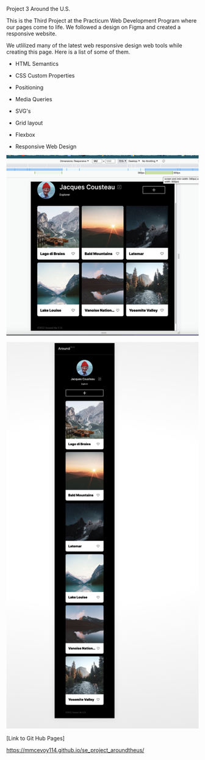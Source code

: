 Project 3 Around the U.S.

This is the Third Project at the Practicum Web Development Program where our pages come to life. We followed a design on Figma and created a responsive website.

We utlilized many of the latest web responsive design web tools while creating this page. Here is a list of some of them.

- HTML Semantics

- CSS Custom Properties

- Positioning

- Media Queries

- SVG's

- Grid layout

- Flexbox

- Responsive Web Design

 ![screenshot of desktop resolution](./images/demo/screenshot_desktop.png)

 
 ![screenshot of mobile resolution](./images/demo/screenshot_mobile.png)


[Link to Git Hub Pages]

https://mmcevoy114.github.io/se_project_aroundtheus/
